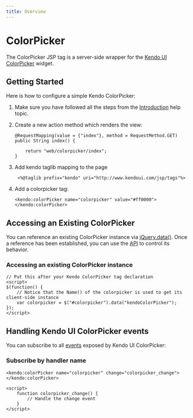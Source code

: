 ```yaml
---
title: Overview
---
```


# ColorPicker

The ColorPicker JSP tag is a server-side wrapper for the [Kendo UI ColorPicker](/api/web/colorpicker) widget.

## Getting Started

Here is how to configure a simple Kendo ColorPicker:

1.  Make sure you have followed all the steps from the [Introduction](/using-kendo-with/jsp/introduction) help topic.

2.  Create a new action method which renders the view:

        @RequestMapping(value = {"index"}, method = RequestMethod.GET)
        public String index() {

            return "web/colorpicker/index";
        }

3. Add kendo taglib mapping to the page

        <%@taglib prefix="kendo" uri="http://www.kendoui.com/jsp/tags"%>

4.  Add a colorpicker tag:

        <kendo:colorPicker name="colorpicker" value="#ff0000">
        </kendo:colorPicker>

## Accessing an Existing ColorPicker

You can reference an existing ColorPicker instance via [jQuery.data()](http://api.jquery.com/jQuery.data/).
Once a reference has been established, you can use the [API](/api/web/colorpicker#methods) to control its behavior.

### Accessing an existing ColorPicker instance

    // Put this after your Kendo ColorPicker tag declaration
    <script>
    $(function() {
        // Notice that the Name() of the colorpicker is used to get its client-side instance
        var colorpicker = $("#colorpicker").data("kendoColorPicker");
    });
    </script>

## Handling Kendo UI ColorPicker events

You can subscribe to all [events](/api/web/colorpicker#events) exposed by Kendo UI ColorPicker:

### Subscribe by handler name

    <kendo:colorPicker name="colorpicker" change="colorpicker_change"></kendo:colorPicker>

    <script>
        function colorpicker_change() {
            // Handle the change event
        }
    </script>
